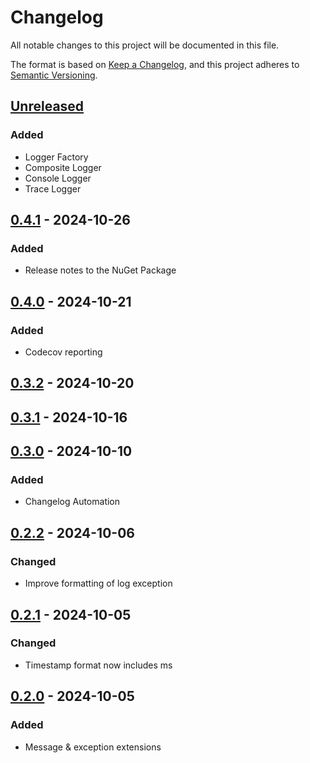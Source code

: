 # Changelog

All notable changes to this project will be documented in this file.

The format is based on [Keep a Changelog](https://keepachangelog.com/en/1.1.0/),
and this project adheres to [Semantic Versioning](https://semver.org/spec/v2.0.0.html).

## [Unreleased]

### Added

- Logger Factory
- Composite Logger
- Console Logger
- Trace Logger

## [0.4.1] - 2024-10-26

### Added

- Release notes to the NuGet Package

## [0.4.0] - 2024-10-21

### Added

- Codecov reporting

## [0.3.2] - 2024-10-20

## [0.3.1] - 2024-10-16

## [0.3.0] - 2024-10-10

### Added

- Changelog Automation

## [0.2.2] - 2024-10-06

### Changed

- Improve formatting of log exception

## [0.2.1] - 2024-10-05

### Changed

- Timestamp format now includes ms

## [0.2.0] - 2024-10-05

### Added

- Message & exception extensions

[Unreleased]: https://github.com/TJC-Tools/TJC.Logging/compare/v0.4.1...HEAD

[0.4.1]: https://github.com/TJC-Tools/TJC.Logging/compare/v0.4.0...v0.4.1

[0.4.0]: https://github.com/TJC-Tools/TJC.Logging/compare/v0.3.2...v0.4.0

[0.3.2]: https://github.com/TJC-Tools/TJC.Logging/compare/v0.3.1...v0.3.2

[0.3.1]: https://github.com/TJC-Tools/TJC.Logging/compare/v0.3.0...v0.3.1

[0.3.0]: https://github.com/TJC-Tools/TJC.Logging/compare/v0.2.2...v0.3.0

[0.2.2]: https://github.com/TJC-Tools/TJC.Logging/compare/v0.2.1...v0.2.2

[0.2.1]: https://github.com/TJC-Tools/TJC.Logging/compare/v0.2.0...v0.2.1

[0.2.0]: https://github.com/TJC-Tools/TJC.Logging/releases/tag/v0.2.0
